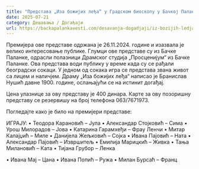 ```yaml
---
title: "Представа „Иза божијих леђа“ у Градском биоскопу у Бачкој Паланци"
date: 2025-07-21
category: Дешавања / Догађаји
url: https://backapalankavesti.com/desavanja-dogadjaji/iz-bozijih-ledja-predstava-u-bioskopu/
---
```


Премијера ове представе одржана је 26.11.2024. године и изазвала је велико интересовање публике. Глумци ове представе су из Бачке Паланке, одрасли полазници Драмског студија „Просценијум“ из Бачке Паланке. Ова представа води публику у време када су се рађали београдски сокаци. У једном од сокака игра се представа звана живот са лицем и наличјем. Драму „Иза божијих леђа“ написао је Бранислав Нушић давне 1900. године, ослањајући се на истинит догађај.

Цена улазнице за ову представу је 400 динара. Карте за ову позоришну представу се резервишу на број телефона 063/7671973.

Погледајте како је било на премијери представе:

ИГРАЈУ:
• Теодора Карановић – Јула
• Александар Стојковић – Сима
• Урош Милорадов – Јова
• Катарина Гарамхеђи – Фрау Ленчи
• Митар Калајџић – Миле
• Данијела Жељковић – Сојка
• Ивана Пајовић – Ната
• Александар Пајовић – Извршитељ
• Емилија Марицкић – Живка
• Тања Милановић – Ката
• Тијана Грубор – Ленка

• Ивана Мај – Цана
• Ивана Попић – Ружа
• Милан Бурсаћ – Франц

